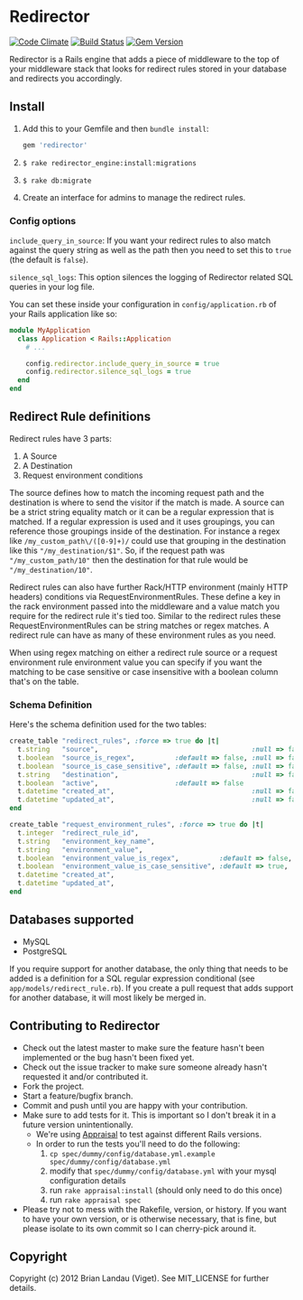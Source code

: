 # Redirector

[![Code Climate](https://codeclimate.com/github/vigetlabs/redirector.png)](https://codeclimate.com/github/vigetlabs/redirector) [![Build Status](https://travis-ci.org/vigetlabs/redirector.png?branch=master)](https://travis-ci.org/vigetlabs/redirector) [![Gem Version](https://badge.fury.io/rb/redirector.png)](http://badge.fury.io/rb/redirector)

Redirector is a Rails engine that adds a piece of middleware to the top of your middleware stack that looks for redirect rules stored in your database and redirects you accordingly.

## Install

1. Add this to your Gemfile and then `bundle install`:

    ```ruby  
    gem 'redirector'
    ```

2. `$ rake redirector_engine:install:migrations`
3. `$ rake db:migrate`
4. Create an interface for admins to manage the redirect rules.


### Config options

`include_query_in_source`: If you want your redirect rules to also match against the query string as well as the path then you need to set this to `true` (the default is `false`).

`silence_sql_logs`: This option silences the logging of Redirector related SQL queries in your log file.

You can set these inside your configuration in `config/application.rb` of your Rails application like so:

```ruby
module MyApplication
  class Application < Rails::Application
    # ...

    config.redirector.include_query_in_source = true
    config.redirector.silence_sql_logs = true
  end
end
```

## Redirect Rule definitions

Redirect rules have 3 parts:

1. A Source
2. A Destination
3. Request environment conditions

The source defines how to match the incoming request path and the destination is where to send the visitor if the match is made. A source can be a strict string equality match or it can be a regular expression that is matched. If a regular expression is used and it uses groupings, you can reference those groupings inside of the destination. For instance a regex like `/my_custom_path\/([0-9]+)/` could use that grouping in the destination like this `"/my_destination/$1"`. So, if the request path was `"/my_custom_path/10"` then the destination for that rule would be `"/my_destination/10"`.

Redirect rules can also have further Rack/HTTP environment (mainly HTTP headers) conditions via RequestEnvironmentRules. These define a key in the rack environment passed into the middleware and a value match you require for the redirect rule it's tied too. Similar to the redirect rules these RequestEnvironmentRules can be string matches or regex matches. A redirect rule can have as many of these environment rules as you need.

When using regex matching on either a redirect rule source or a request environment rule environment value you can specify if you want the matching to be case sensitive or case insensitive with a boolean column that's on the table.

### Schema Definition

Here's the schema definition used for the two tables:

```ruby
create_table "redirect_rules", :force => true do |t|
  t.string   "source",                                      :null => false # Matched against the request path
  t.boolean  "source_is_regex",          :default => false, :null => false # Is the source a regular expression or not
  t.boolean  "source_is_case_sensitive", :default => false, :null => false # Is the source regex cas sensitive or not
  t.string   "destination",                                 :null => false
  t.boolean  "active",                   :default => false                 # Should this rule be applied or not
  t.datetime "created_at",                                  :null => false
  t.datetime "updated_at",                                  :null => false
end

create_table "request_environment_rules", :force => true do |t|
  t.integer  "redirect_rule_id",                                       :null => false
  t.string   "environment_key_name",                                   :null => false # Name of the enviornment key (e.g. "QUERY_STRING", "HTTP_HOST")
  t.string   "environment_value",                                      :null => false # What to match the value of the specified environment attribute against
  t.boolean  "environment_value_is_regex",          :default => false, :null => false # Is the value match a regex or not
  t.boolean  "environment_value_is_case_sensitive", :default => true,  :null => false # is the value regex case sensitive or not
  t.datetime "created_at",                                             :null => false
  t.datetime "updated_at",                                             :null => false
end
```

## Databases supported

* MySQL
* PostgreSQL

If you require support for another database, the only thing that needs to be added is a definition for a SQL regular expression conditional (see `app/models/redirect_rule.rb`). If you create a pull request that adds support for another database, it will most likely be merged in.

## Contributing to Redirector

* Check out the latest master to make sure the feature hasn't been implemented or the bug hasn't been fixed yet.
* Check out the issue tracker to make sure someone already hasn't requested it and/or contributed it.
* Fork the project.
* Start a feature/bugfix branch.
* Commit and push until you are happy with your contribution.
* Make sure to add tests for it. This is important so I don't break it in a future version unintentionally.
  * We're using [Appraisal](https://github.com/thoughtbot/appraisal) to test against different Rails versions.
  * In order to run the tests you'll need to do the following:
    1. `cp spec/dummy/config/database.yml.example spec/dummy/config/database.yml`
    2. modify that `spec/dummy/config/database.yml` with your mysql configuration details
    3. run `rake appraisal:install` (should only need to do this once)
    4. run `rake appraisal spec`
* Please try not to mess with the Rakefile, version, or history. If you want to have your own version, or is otherwise necessary, that is fine, but please isolate to its own commit so I can cherry-pick around it.

## Copyright

Copyright (c) 2012 Brian Landau (Viget). See MIT_LICENSE for further details.
